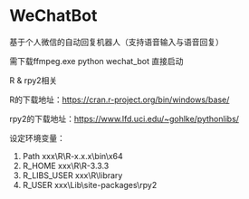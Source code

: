 # WeChatBot
基于个人微信的自动回复机器人（支持语音输入与语音回复）

需下载ffmpeg.exe
python wechat_bot 直接启动

R & rpy2相关

R的下载地址：https://cran.r-project.org/bin/windows/base/

rpy2的下载地址：https://www.lfd.uci.edu/~gohlke/pythonlibs/

设定环境变量：
1. Path
xxx\R\R-x.x.x\bin\x64
2. R_HOME
xxx\R\R-3.3.3
3. R_LIBS_USER
xxx\R\library
4. R_USER
xxx\Lib\site-packages\rpy2
